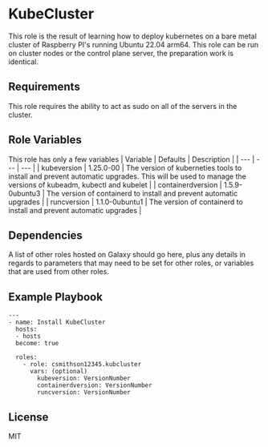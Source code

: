 KubeCluster
=========

This role is the result of learning how to deploy kubernetes on a bare metal cluster of Raspberry PI's running Ubuntu 22.04 arm64. This role can be run on cluster nodes or the control plane server, the preparation work is identical. 

Requirements
------------

This role requires the ability to act as sudo on all of the servers in the cluster. 

Role Variables
--------------


This role has only a few variables
| Variable | Defaults | Description | 
| --- | --- | --- |
| kubeversion | 1.25.0-00 | The version of kuberneties tools to install and prevent automatic upgrades. This will be used to manage the versions of kubeadm, kubectl and kubelet |
| containerdversion | 1.5.9-0ubuntu3 | The version of containerd to install and prevent automatic upgrades |
| runcversion | 1.1.0-0ubuntu1 | The version of containerd to install and prevent automatic upgrades | 

Dependencies
------------

A list of other roles hosted on Galaxy should go here, plus any details in regards to parameters that may need to be set for other roles, or variables that are used from other roles.

Example Playbook
----------------
```
---
- name: Install KubeCluster
  hosts:
  - hosts
  become: true

  roles:
    - role: csmithson12345.kubcluster
      vars: (optional)
        kubeversion: VersionNumber
        containerdversion: VersionNumber
        runcversion: VersionNumber
```
License
-------

MIT

